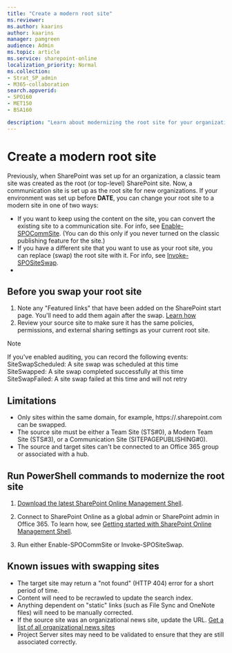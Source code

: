 ```yaml
---
title: "Create a modern root site"
ms.reviewer: 
ms.author: kaarins
author: kaarins
manager: pamgreen
audience: Admin
ms.topic: article
ms.service: sharepoint-online
localization_priority: Normal
ms.collection:  
- Strat_SP_admin
- M365-collaboration
search.appverid:
- SPO160
- MET150
- BSA160

description: "Learn about modernizing the root site for your organization."
---
```


# Create a modern root site
  
Previously, when SharePoint was set up for an organization, a classic team site was created as the root (or top-level) SharePoint site. Now, a communication site is set up as the root site for new organizations. If your environment was set up before **DATE**, you can change your root site to a modern site in one of two ways:

- If you want to keep using the content on the site, you can convert the existing site to a communication site. For info, see [Enable-SPOCommSite](/powershell/module/sharepoint-online/Enable-SPOCommSite). (You can do this only if you never turned on the classic publishing feature for the site.)
- If you have a different site that you want to use as your root site, you can replace (swap) the root site with it. For info, see [Invoke-SPOSiteSwap](/powershell/module/sharepoint-online/invoke-spositeswap).
- 

## Before you swap your root site

1. Note any "Featured links" that have been added on the SharePoint start page. You'll need to add them again after the swap. [Learn how](change-links-list-on-sharepoint-home-page.md)
2. Review your source site to make sure it has the same policies, permissions, and external sharing settings as your current root site.

> [!NOTE]
> If you've enabled auditing, you can record the following events:
<br> SiteSwapScheduled: A site swap was scheduled at this time
<br> SiteSwapped: A site swap completed successfully at this time
<br> SiteSwapFailed: A site swap failed at this time and will not retry
 
## Limitations

- Only sites within the same domain, for example, https://<tenant-name>.sharepoint.com can be swapped.
- The source site must be either a Team Site (STS#0), a Modern Team Site (STS#3), or a Communication Site (SITEPAGEPUBLISHING#0).
- The source and target sites can't be connected to an Office 365 group or associated with a hub. 
  
## Run PowerShell commands to modernize the root site

1. [Download the latest SharePoint Online Management Shell](https://go.microsoft.com/fwlink/p/?LinkId=255251).
    
2. Connect to SharePoint Online as a global admin or SharePoint admin in Office 365. To learn how, see [Getting started with SharePoint Online Management Shell](/powershell/sharepoint/sharepoint-online/connect-sharepoint-online).
    
3. Run either Enable-SPOCommSite or Invoke-SPOSiteSwap.

## Known issues with swapping sites

- The target site may return a "not found" (HTTP 404) error for a short period of time.
- Content will need to be recrawled to update the search index.
- Anything dependent on "static" links (such as File Sync and OneNote files) will need to be manually corrected.
- If the source site was an organizational news site, update the URL. [Get a list of all organizational news sites](/powershell/module/sharepoint-online/get-spoorgnewssite?view=sharepoint-ps)
- Project Server sites may need to be validated to ensure that they are still associated correctly.

